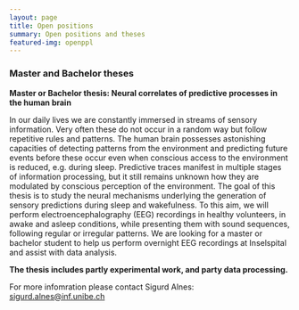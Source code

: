 ```yaml
---
layout: page
title: Open positions
summary: Open positions and theses
featured-img: openppl
---
```


### Master and Bachelor theses

**Master or Bachelor thesis: Neural correlates of predictive processes in the human brain**

In our daily lives we are constantly immersed in streams of sensory information. Very often
these do not occur in a random way but follow repetitive rules and patterns. The human brain
possesses astonishing capacities of detecting patterns from the environment and predicting
future events before these occur even when conscious access to the environment is reduced, e.g.
during sleep. Predictive traces manifest in multiple stages of information processing, but it still remains unknown how they are modulated
by conscious perception of the environment.
The goal of this thesis is to study the neural mechanisms underlying the generation of
sensory predictions during sleep and wakefulness. To this aim, we will perform
electroencephalography (EEG) recordings in healthy volunteers, in awake and asleep
conditions, while presenting them with sound sequences, following regular or irregular
patterns.
We are looking for a master or bachelor student to help us perform overnight EEG recordings at
Inselspital and assist with data analysis.


**The thesis includes partly experimental work, and party data processing.**

For more infomration please contact Sigurd Alnes: sigurd.alnes@inf.unibe.ch 
